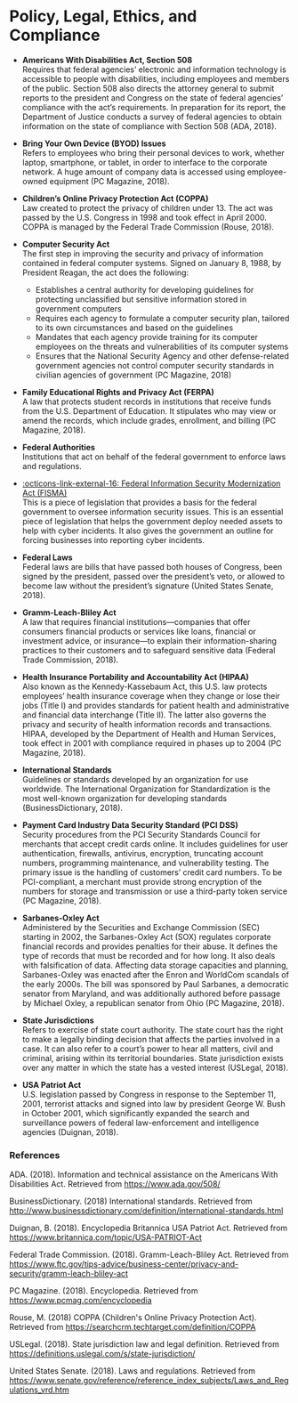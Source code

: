 # Policy, Legal, Ethics, and Compliance

- **Americans With Disabilities Act, Section 508**  
Requires that federal agencies’ electronic and information technology is accessible to people with disabilities, including employees and members of the public. Section 508 also directs the attorney general to submit reports to the president and Congress on the state of federal agencies’ compliance with the act’s requirements. In preparation for its report, the Department of Justice conducts a survey of federal agencies to obtain information on the state of compliance with Section 508 (ADA, 2018).

- **Bring Your Own Device (BYOD) Issues**  
Refers to employees who bring their personal devices to work, whether laptop, smartphone, or tablet, in order to interface to the corporate network. A huge amount of company data is accessed using employee-owned equipment (PC Magazine, 2018).

- **Children’s Online Privacy Protection Act (COPPA)**  
Law created to protect the privacy of children under 13. The act was passed by the U.S. Congress in 1998 and took effect in April 2000. COPPA is managed by the Federal Trade Commission (Rouse, 2018).

- **Computer Security Act**  
The first step in improving the security and privacy of information contained in federal computer systems. Signed on January 8, 1988, by President Reagan, the act does the following:

    - Establishes a central authority for developing guidelines for protecting unclassified but sensitive information stored in government computers
    - Requires each agency to formulate a computer security plan, tailored to its own circumstances and based on the guidelines
    - Mandates that each agency provide training for its computer employees on the threats and vulnerabilities of its computer systems
    - Ensures that the National Security Agency and other defense-related government agencies not control computer security standards in civilian agencies of government (PC Magazine, 2018)

- **Family Educational Rights and Privacy Act (FERPA)**  
A law that protects student records in institutions that receive funds from the U.S. Department of Education. It stipulates who may view or amend the records, which include grades, enrollment, and billing (PC Magazine, 2018).

- **Federal Authorities**  
Institutions that act on behalf of the federal government to enforce laws and regulations.

- [:octicons-link-external-16: Federal Information Security Modernization Act (FISMA)](https://www.dhs.gov/fisma)  
This is a piece of legislation that provides a basis for the federal government to oversee information security issues. This is an essential piece of legislation that helps the government deploy needed assets to help with cyber incidents. It also gives the government an outline for forcing businesses into reporting cyber incidents.

- **Federal Laws**  
Federal laws are bills that have passed both houses of Congress, been signed by the president, passed over the president’s veto, or allowed to become law without the president’s signature (United States Senate, 2018).

- **Gramm-Leach-Bliley Act**  
A law that requires financial institutions—companies that offer consumers financial products or services like loans, financial or investment advice, or insurance—to explain their information-sharing practices to their customers and to safeguard sensitive data (Federal Trade Commission, 2018).

- **Health Insurance Portability and Accountability Act (HIPAA)**  
Also known as the Kennedy-Kassebaum Act, this U.S. law protects employees’ health insurance coverage when they change or lose their jobs (Title I) and provides standards for patient health and administrative and financial data interchange (Title II). The latter also governs the privacy and security of health information records and transactions. HIPAA, developed by the Department of Health and Human Services, took effect in 2001 with compliance required in phases up to 2004 (PC Magazine, 2018).

- **International Standards**  
Guidelines or standards developed by an organization for use worldwide. The International Organization for Standardization is the most well-known organization for developing standards (BusinessDictionary, 2018).

- **Payment Card Industry Data Security Standard (PCI DSS)**  
Security procedures from the PCI Security Standards Council for merchants that accept credit cards online. It includes guidelines for user authentication, firewalls, antivirus, encryption, truncating account numbers, programming maintenance, and vulnerability testing. The primary issue is the handling of customers’ credit card numbers. To be PCI-compliant, a merchant must provide strong encryption of the numbers for storage and transmission or use a third-party token service (PC Magazine, 2018).

- **Sarbanes-Oxley Act**  
Administered by the Securities and Exchange Commission (SEC) starting in 2002, the Sarbanes-Oxley Act (SOX) regulates corporate financial records and provides penalties for their abuse. It defines the type of records that must be recorded and for how long. It also deals with falsification of data. Affecting data storage capacities and planning, Sarbanes-Oxley was enacted after the Enron and WorldCom scandals of the early 2000s. The bill was sponsored by Paul Sarbanes, a democratic senator from Maryland, and was additionally authored before passage by Michael Oxley, a republican senator from Ohio (PC Magazine, 2018).

- **State Jurisdictions**  
Refers to exercise of state court authority. The state court has the right to make a legally binding decision that affects the parties involved in a case. It can also refer to a court’s power to hear all matters, civil and criminal, arising within its territorial boundaries. State jurisdiction exists over any matter in which the state has a vested interest (USLegal, 2018).

- **USA Patriot Act**  
U.S. legislation passed by Congress in response to the September 11, 2001, terrorist attacks and signed into law by president George W. Bush in October 2001, which significantly expanded the search and surveillance powers of federal law-enforcement and intelligence agencies (Duignan, 2018).

### References

ADA. (2018). Information and technical assistance on the Americans With Disabilities Act. Retrieved from https://www.ada.gov/508/

BusinessDictionary. (2018) International standards. Retrieved from http://www.businessdictionary.com/definition/international-standards.html

Duignan, B. (2018). Encyclopedia Britannica USA Patriot Act. Retrieved from https://www.britannica.com/topic/USA-PATRIOT-Act

Federal Trade Commission. (2018). Gramm-Leach-Bliley Act. Retrieved from https://www.ftc.gov/tips-advice/business-center/privacy-and-security/gramm-leach-bliley-act

PC Magazine. (2018). Encyclopedia. Retrieved from https://www.pcmag.com/encyclopedia

Rouse, M. (2018) COPPA (Children's Online Privacy Protection Act). Retrieved from https://searchcrm.techtarget.com/definition/COPPA

USLegal. (2018). State jurisdiction law and legal definition. Retrieved from https://definitions.uslegal.com/s/state-jurisdiction/

United States Senate. (2018). Laws and regulations. Retrieved from https://www.senate.gov/reference/reference_index_subjects/Laws_and_Regulations_vrd.htm